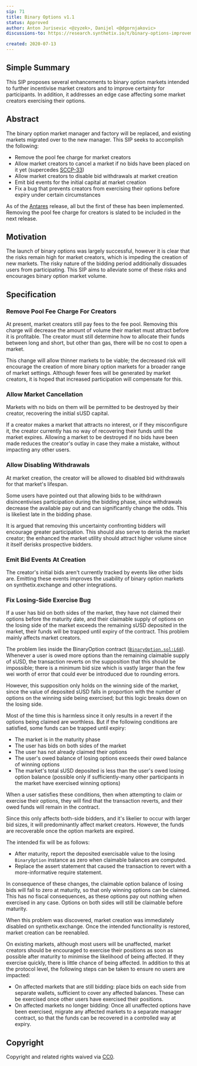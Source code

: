 ```yaml
---
sip: 71
title: Binary Options v1.1
status: Approved
author: Anton Jurisevic <@zyzek>, Danijel <@dgornjakovic>
discussions-to: https://research.synthetix.io/t/binary-options-improvements/13

created: 2020-07-13
---
```


## Simple Summary

This SIP proposes several enhancements to binary option markets intended to further incentivise market creators and to improve certainty for participants. In addition, it addresses an edge case affecting some market creators exercising their options.

## Abstract

The binary option market manager and factory will be replaced, and existing markets migrated over to the new manager. This SIP seeks to accomplish the following:

* Remove the pool fee charge for market creators
* Allow market creators to cancel a market if no bids have been placed on it yet (supercedes [SCCP-33](../SCCP/sccp-33.md))
* Allow market creators to disable bid withdrawals at market creation
* Emit bid events for the initial capital at market creation
* Fix a bug that prevents creators from exercising their options before expiry under certain circumstances

As of the [Antares](https://github.com/Synthetixio/synthetix/releases/tag/v2.25.0) release, all but the first of these
has been implemented. Removing the pool fee charge for creators is slated to be included in the next release.

## Motivation

The launch of binary options was largely successful, however it is clear that the risks remain high for market creators, which is impeding the creation of new markets. The risky nature of the bidding period additionally dissuades users from
participating. This SIP aims to alleviate some of these risks and encourages binary option market volume.

## Specification


### Remove Pool Fee Charge For Creators

At present, market creators still pay fees to the fee pool. Removing this charge will decrease the amount of volume their market must attract before it is profitable. The creator must still determine how to allocate their funds between long and short, but other than gas, there will be no cost to open a market.

This change will allow thinner markets to be viable; the decreased risk will encourage the creation of more binary option markets for a broader range of market settings. Although fewer fees will be generated by market creators, it is hoped that increased participation will compensate for this.

### Allow Market Cancellation

Markets with no bids on them will be permitted to be destroyed by their creator, recovering the initial sUSD capital.

If a creator makes a market that attracts no interest, or if they misconfigure it, the creator currently has no way of recovering their funds until the market expires. Allowing a market to be destroyed if no bids have been made reduces the creator's outlay in case they make a mistake, without impacting any other users.

### Allow Disabling Withdrawals

At market creation, the creator will be allowed to disabled bid withdrawals for that market's lifespan.

Some users have pointed out that allowing bids to be withdrawn disincentivises participation during the bidding phase, since withdrawals decrease the available pay out and can significantly change the odds. This is likeliest late in the bidding phase.

It is argued that removing this uncertainty confronting bidders will encourage greater participation. This should also serve to derisk the market creator; the enhanced the market utility should attract higher volume since it itself derisks prospective bidders.

### Emit Bid Events At Creation

The creator's initial bids aren't currently tracked by events like other bids are.
Emitting these events improves the usability of binary option markets on synthetix.exchange and other integrations.

### Fix Losing-Side Exercise Bug

If a user has bid on both sides of the market, they have not claimed their options before the maturity date, and their claimable supply of options on the losing side of the market exceeds the remaining sUSD deposited in the market, their funds will be trapped until expiry of the contract. This problem mainly affects market creators.

The problem lies inside the BinaryOption contract ([`BinaryOption.sol:L68`](https://github.com/Synthetixio/synthetix/blob/ea2f032e432516b13c49ba946994ae6253346821/contracts/BinaryOption.sol#L68)).
Whenever a user is owed more options than the remaining claimable supply of sUSD, the transaction reverts on the supposition that this should be impossible; there is a minimum bid size which is vastly larger than the few wei worth of error that could ever be introduced due to rounding errors.

However, this supposition only holds on the winning side of the market, since the value of deposited sUSD falls in proportion with the number of options on the winning side being exercised; but this logic breaks down on the losing side.

Most of the time this is harmless since it only results in a revert if the options being claimed are worthless. But if the following conditions are satisfied, some funds can be trapped until expiry:

* The market is in the maturity phase
* The user has bids on both sides of the market
* The user has not already claimed their options
* The user's owed balance of losing options exceeds their owed balance of winning options
* The market's total sUSD deposited is less than the user's owed losing option balance (possible only if sufficiently-many other participants in the market have exercised winning options)

When a user satisfies these conditions, then when attempting to claim or exercise their options, they will find that the transaction reverts, and their owed funds will remain in the contract.

Since this only affects both-side bidders, and it's likelier to occur with larger bid sizes, it will predominantly affect market creators. However, the funds are recoverable once the option markets are
expired.

The intended fix will be as follows:

* After maturity, report the deposited exercisable value to the losing `BinaryOption` instance as zero when claimable balances are computed.
* Replace the assert statement that caused the transaction to revert with a more-informative require statement.


In consequence of these changes, the claimable option balance of losing bids will fall to zero at maturity, so that only winning options can be claimed. This has no fiscal consequences, as these options pay out nothing when exercised in any case. Options on both sides will still be claimable before maturity.

When this problem was discovered, market creation was immediately disabled on synthetix.exchange. Once the intended functionality is restored, market creation can be reenabled.

On existing markets, although most users will be unaffected, market creators should be encouraged to exercise their positions as soon as possible after maturity to minimise the likelihood of being affected. If they exercise quickly, there is little chance of being affected. In addition to this at the protocol level, the following steps can be taken to ensure no users are impacted:

* On affected markets that are still bidding: place bids on each side from separate wallets, sufficient to cover any affected balances. These can be exercised once other users have exercised their positions.
* On affected markets no longer bidding: Once all unaffected options have been exercised, migrate any affected markets to a separate manager contract, so that the funds can be recovered in a controlled way at expiry.


## Copyright
Copyright and related rights waived via [CC0](https://creativecommons.org/publicdomain/zero/1.0/).
